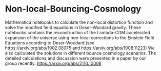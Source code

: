 # Non-local-Bouncing-Cosmology
Mathematica notebooks to calculate the non-local distortion function and solve the modified field equations in Deser-Woodard gravity.
These notebooks contains the reconstruction of the Lambda-CDM accelerated expansion of the universe using non-local corrections to 
the Einstein Field Equations according to Deser-Woodard (see https://arxiv.org/abs/1902.08075 and https://arxiv.org/abs/1908.11223)
We also calculated the solutions in different bounce cosmology scenarios. 
The detailed calculations and discussion were presented in a paper by our group recently: https://arxiv.org/abs/2110.10008
